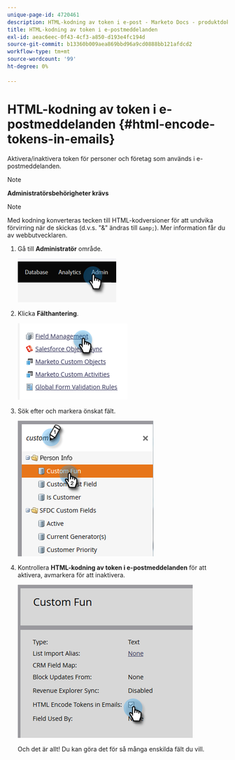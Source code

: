 ```yaml
---
unique-page-id: 4720461
description: HTML-kodning av token i e-post - Marketo Docs - produktdokumentation
title: HTML-kodning av token i e-postmeddelanden
exl-id: aeac6eec-0f43-4cf3-a850-d193e4fc194d
source-git-commit: b13360b009aea869bbd96a9cd0888bb121afdcd2
workflow-type: tm+mt
source-wordcount: '99'
ht-degree: 0%

---
```


# HTML-kodning av token i e-postmeddelanden {#html-encode-tokens-in-emails}

Aktivera/inaktivera token för personer och företag som används i e-postmeddelanden.

>[!NOTE]
>
>**Administratörsbehörigheter krävs**

>[!NOTE]
>
>Med kodning konverteras tecken till HTML-kodversioner för att undvika förvirring när de skickas (d.v.s. &quot;&amp;&quot; ändras till `&amp;`). Mer information får du av webbutvecklaren.

1. Gå till **Administratör** område.

   ![](assets/html-encode-tokens-in-emails-1.png)

1. Klicka **Fälthantering**.

   ![](assets/html-encode-tokens-in-emails-2.png)

1. Sök efter och markera önskat fält.

   ![](assets/html-encode-tokens-in-emails-3.png)

1. Kontrollera **HTML-kodning av token i e-postmeddelanden** för att aktivera, avmarkera för att inaktivera.

   ![](assets/html-encode-tokens-in-emails-4.png)

   Och det är allt! Du kan göra det för så många enskilda fält du vill.

